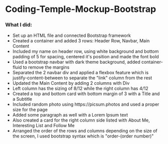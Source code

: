 # Coding-Temple-Mockup-Bootstrap

<h3>What I did:</h3>
<ul>
  <li>Set up an HTML file and connected Bootstrap framework</li>
  <li>Created a container and added 3 rows: Header Row, Navbar, Main Content</li>
  <li>Included my name on header row, using white background and bottom padding of 5 for spacing, centered it's position and made the font bold</li>
  <li>Used a bootstrap navbar with dark theme background, added container-fluid to remove the margins</li>
  <li>Separated the 2 navbar div and applied a flexbox feature which is justify-content-between to separate the "link" column from the rest</li>
  <li>Updated the Main Content by adding 2 columns with Div</li>
  <li>Left column has the sizing of 8/12 while the right column has 4/12</li>
  <li>Created a top and bottom card with bottom margin of 3 with a Title and a Subtitle</li>
  <li>Included random photo using https://picsum.photos and used a proper size for the page</li>
  <li>Added some paragraph as well with a Lorem Ipsum text</li>
  <li>Also created a card for the right column side listed with About Me, Interesting List and Follow Me</li>
  <li>Arranged the order of the rows and columns depending on the size of the screen, I used bootstrap syntax which is "order-(order number)"</li>
</ul>
